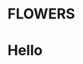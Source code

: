 <html>
<head>
  <h1>FLOWERS</h1>
  <script src="https://cdn.onesignal.com/sdks/web/v16/OneSignalSDK.page.js" defer></script>
<script>
  window.OneSignalDeferred = window.OneSignalDeferred || [];
  OneSignalDeferred.push(function(OneSignal) {
    OneSignal.init({
      appId: "1eac4532-e474-41b5-ac75-4ed95057b4a6",
    });
  });
</script>
</head>
<h1>Hello</h1>

</body>
</html>
